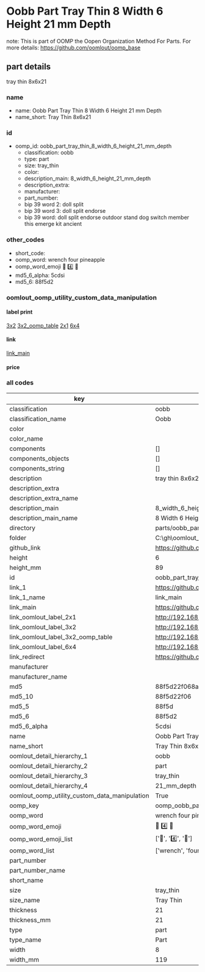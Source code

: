 # Oobb Part Tray Thin 8 Width 6 Height 21 mm Depth  

note: This is part of OOMP the Oopen Organization Method For Parts. For more details: https://github.com/oomlout/oomp_base

##  part details
  



tray thin 8x6x21



### name
* name: Oobb Part Tray Thin 8 Width 6 Height 21 mm Depth
* name_short: Tray Thin 8x6x21 
### id
* oomp_id: oobb_part_tray_thin_8_width_6_height_21_mm_depth
  * classification: oobb
  * type: part
  * size: tray_thin
  * color: 
  * description_main: 8_width_6_height_21_mm_depth
  * description_extra: 
  * manufacturer: 
  * part_number: 
  * bip 39 word 2: doll split
  * bip 39 word 3: doll split endorse
  * bip 39 word: doll split endorse outdoor stand dog switch member this emerge kit ancient

### other_codes
* short_code: 
* oomp_word: wrench four pineapple
* oomp_word_emoji :wrench: :four: :pineapple:
* md5_6_alpha: 5cdsi
* md5_6: 88f5d2






### oomlout_oomp_utility_custom_data_manipulation
#### label print
[3x2](http://192.168.1.245:1112/?label=oomp%205cdsi)
[3x2_oomp_table](http://192.168.1.108:1112/?label=oomp%205cdsi)
[2x1](http://192.168.1.242:1112/?label=oomp%205cdsi)
[6x4](http://192.168.1.55:1112/?label=oomp%205cdsi)    

#### link

[link_main](https://github.com/oomlout/oomlout_oobb_version_4_generated_parts/tree/main/navigation_oomp/oobb/part/tray_thin/8_width_6_height_21_mm_depth/part)                              

#### price







### all codes 
| key | value |  
| --- | --- |  
| classification | oobb |  
| classification_name | Oobb |  
| color |  |  
| color_name |  |  
| components | [] |  
| components_objects | [] |  
| components_string | [] |  
| description | tray thin 8x6x21 |  
| description_extra |  |  
| description_extra_name |  |  
| description_main | 8_width_6_height_21_mm_depth |  
| description_main_name | 8 Width 6 Height 21 mm Depth |  
| directory | parts/oobb_part_tray_thin_8_width_6_height_21_mm_depth |  
| folder | C:\gh\oomlout_oobb_version_4_generated_parts\parts\oobb_part_tray_thin_8_width_6_height_21_mm_depth |  
| github_link | https://github.com/oomlout/oomlout_oomp_part_src/tree/main/parts/oobb_part_tray_thin_8_width_6_height_21_mm_depth |  
| height | 6 |  
| height_mm | 89 |  
| id | oobb_part_tray_thin_8_width_6_height_21_mm_depth |  
| link_1 | https://github.com/oomlout/oomlout_oobb_version_4_generated_parts/tree/main/navigation_oomp/oobb/part/tray_thin/8_width_6_height_21_mm_depth/part |  
| link_1_name | link_main |  
| link_main | https://github.com/oomlout/oomlout_oobb_version_4_generated_parts/tree/main/navigation_oomp/oobb/part/tray_thin/8_width_6_height_21_mm_depth/part |  
| link_oomlout_label_2x1 | http://192.168.1.242:1112/?label=oomp%205cdsi |  
| link_oomlout_label_3x2 | http://192.168.1.245:1112/?label=oomp%205cdsi |  
| link_oomlout_label_3x2_oomp_table | http://192.168.1.108:1112/?label=oomp%205cdsi |  
| link_oomlout_label_6x4 | http://192.168.1.55:1112/?label=oomp%205cdsi |  
| link_redirect | https://github.com/oomlout/oomlout_oobb_version_4_generated_parts/tree/main/parts/oobb_tray_thin_08_06_21 |  
| manufacturer |  |  
| manufacturer_name |  |  
| md5 | 88f5d22f068adb85026a49d293b48a05 |  
| md5_10 | 88f5d22f06 |  
| md5_5 | 88f5d |  
| md5_6 | 88f5d2 |  
| md5_6_alpha | 5cdsi |  
| name | Oobb Part Tray Thin 8 Width 6 Height 21 mm Depth |  
| name_short | Tray Thin 8x6x21  |  
| oomlout_detail_hierarchy_1 | oobb |  
| oomlout_detail_hierarchy_2 | part |  
| oomlout_detail_hierarchy_3 | tray_thin |  
| oomlout_detail_hierarchy_4 | 21_mm_depth |  
| oomlout_oomp_utility_custom_data_manipulation | True |  
| oomp_key | oomp_oobb_part_tray_thin_8_width_6_height_21_mm_depth |  
| oomp_word | wrench four pineapple |  
| oomp_word_emoji | :wrench: :four: :pineapple: |  
| oomp_word_emoji_list | [':wrench:', ':four:', ':pineapple:'] |  
| oomp_word_list | ['wrench', 'four', 'pineapple'] |  
| part_number |  |  
| part_number_name |  |  
| short_name |  |  
| size | tray_thin |  
| size_name | Tray Thin |  
| thickness | 21 |  
| thickness_mm | 21 |  
| type | part |  
| type_name | Part |  
| width | 8 |  
| width_mm | 119 |  
